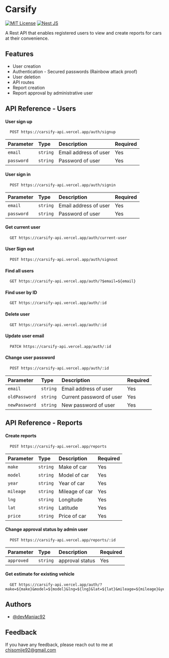 
# Carsify
[![MIT License](https://img.shields.io/badge/License-MIT-green.svg)](https://choosealicense.com/licenses/mit/)
[![Nest JS](https://img.shields.io/badge/Nestjs-Rest%20API-red)](https://nestjs.com/)


A Rest API that enables registered users to view and create reports for cars at their convenience.


## Features

- User creation
- Authentication - Secured passwords (Rainbow attack proof)
- User deletion
- API routes
- Report creation
- Report approval by administrative user



## API Reference - Users

#### User sign up

```http
  POST https://carsify-api.vercel.app/auth/signup
```

| Parameter | Type     | Description                | Required                |
| :-------- | :------- | :------------------------- | :------------------------- |
| `email` | `string` |  Email address of user       | Yes              |
| `password` | `string` |  Password of user       | Yes


#### User sign in

```http
  POST https://carsify-api.vercel.app/auth/signin
```

| Parameter | Type     | Description                | Required                |
| :-------- | :------- | :------------------------- | :------------------------- |
| `email` | `string` |  Email address of user       | Yes              |
| `password` | `string` |  Password of user       | Yes

#### Get current user

```http
  GET https://carsify-api.vercel.app/auth/current-user
```

#### User Sign out

```http
  POST https://carsify-api.vercel.app/auth/signout
```


#### Find all users

```http
  GET https://carsify-api.vercel.app/auth/?$email=${email}
```

#### Find user by ID

```http
  GET https://carsify-api.vercel.app/auth/:id
```

#### Delete user

```http
  GET https://carsify-api.vercel.app/auth/:id
```

#### Update user email

```http
  PATCH https://carsify-api.vercel.app/auth/:id
```

#### Change user password

```http
  POST https://carsify-api.vercel.app/auth/:id
```
| Parameter | Type     | Description                | Required                |
| :-------- | :------- | :------------------------- | :------------------------- |
| `email` | `string` |  Email address of user       | Yes              |
| `oldPassword` | `string` |  Current password of user       | Yes
| `newPassword` | `string` |  New password of user       | Yes


## API Reference - Reports

#### Create reports

```http
  POST https://carsify-api.vercel.app/reports
```

| Parameter | Type     | Description                | Required                |
| :-------- | :------- | :------------------------- | :------------------------- |
| `make` | `string` |  Make of car       | Yes              |
| `model` | `string` |  Model of car       | Yes
| `year` | `string` |  Year of car       | Yes              |
| `mileage` | `string` |  Mileage of car       | Yes
| `lng` | `string` |  Longitude       | Yes              |
| `lat` | `string` |  Latitude       | Yes
| `price` | `string` |  Price of car       | Yes              |



#### Change approval status by admin user

```http
  POST https://carsify-api.vercel.app/reports/:id
```

| Parameter | Type     | Description                | Required                |
| :-------- | :------- | :------------------------- | :------------------------- |
| `approved` | `string` |  approval status      | Yes              |



#### Get estimate for existing vehicle

```http
  GET https://carsify-api.vercel.app/auth/?make=${make}&model=${model}&lng=${lng}&lat=${lat}&mileage=${mileage}&year=${year}
```
## Authors

- [@devManiac92](https://www.twitter.com/devManiac92)


## Feedback

If you have any feedback, please reach out to me at chisomije92@gmail.com

